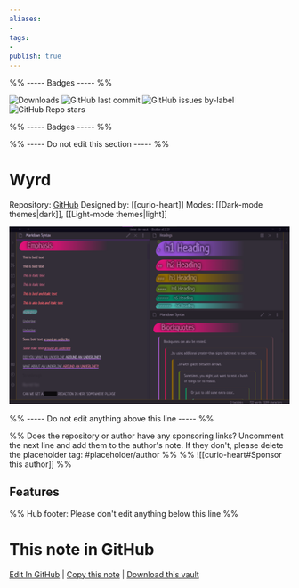 ```yaml
---
aliases:
- 
tags: 
- 
publish: true
---
```


%% ----- Badges ----- %%

![Downloads](https://img.shields.io/badge/downloads-9740-573E7A?style=for-the-badge&logo=)
![GitHub last commit](https://img.shields.io/github/last-commit/curio-heart/obsidian-wyrd?color=573E7A&label=last%20update&logo=github&style=for-the-badge)
![GitHub issues by-label](https://img.shields.io/github/issues/curio-heart/obsidian-wyrd/help%20wanted?color=573E7A&logo=github&style=for-the-badge) 
![GitHub Repo stars](https://img.shields.io/github/stars/curio-heart/obsidian-wyrd?color=573E7A&logo=github&style=for-the-badge)

%% ----- Badges ----- %%

%% ----- Do not edit this section ----- %%

# Wyrd

Repository: [GitHub](https://github.com/curio-heart/obsidian-wyrd)
Designed by: [[curio-heart]]
Modes: [[Dark-mode themes|dark]], [[Light-mode themes|light]]



![screenshot](https://github.com/curio-heart/obsidian-wyrd/raw/master/img/Wyrd.png)

%% ----- Do not edit anything above this line ----- %% 

%% Does the repository or author have any sponsoring links? Uncomment the next line and add them to the author's note. If they don't, please delete the placeholder tag: #placeholder/author %%
%% ![[curio-heart#Sponsor this author]] %%


## Features



%% Hub footer: Please don't edit anything below this line %%

# This note in GitHub

<span class="git-footer">[Edit In GitHub](https://github.dev/obsidian-community/obsidian-hub/blob/main/02%20-%20Community%20Expansions/02.05%20All%20Community%20Expansions/Themes/Wyrd.md "git-hub-edit-note") | [Copy this note](https://raw.githubusercontent.com/obsidian-community/obsidian-hub/main/02%20-%20Community%20Expansions/02.05%20All%20Community%20Expansions/Themes/Wyrd.md "git-hub-copy-note") | [Download this vault](https://github.com/obsidian-community/obsidian-hub/archive/refs/heads/main.zip "git-hub-download-vault") </span>
